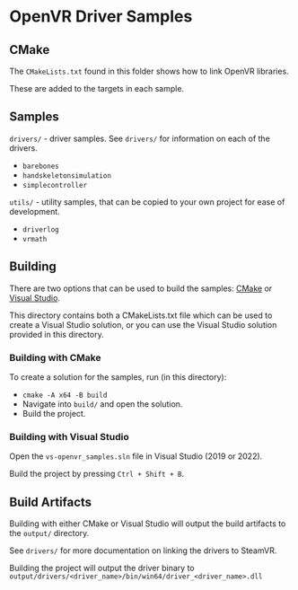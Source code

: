 # OpenVR Driver Samples

## CMake

The `CMakeLists.txt` found in this folder shows how to link OpenVR libraries.

These are added to the targets in each sample.

## Samples

`drivers/` - driver samples. See `drivers/` for information on each of the drivers.

* `barebones`
* `handskeletonsimulation`
* `simplecontroller`

`utils/` - utility samples, that can be copied to your own project for ease of development.

* `driverlog`
* `vrmath`

## Building

There are two options that can be used to build the samples: [CMake](#building-with-cmake)
or [Visual Studio](#building-with-visual-studio).

This directory contains both a CMakeLists.txt file which can be used to create a Visual Studio solution, or you can use
the Visual Studio solution provided in this directory.

### Building with CMake

To create a solution for the samples, run (in this directory):

* `cmake -A x64 -B build`
* Navigate into `build/` and open the solution.
* Build the project.

### Building with Visual Studio

Open the `vs-openvr_samples.sln` file in Visual Studio (2019 or 2022).

Build the project by pressing `Ctrl + Shift + B`.

## Build Artifacts

Building with either CMake or Visual Studio will output the build artifacts to the `output/` directory.

See `drivers/` for more documentation on linking the drivers to SteamVR.

Building the project will output the driver binary to `output/drivers/<driver_name>/bin/win64/driver_<driver_name>.dll`